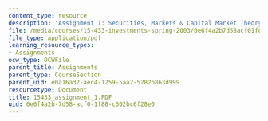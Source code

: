 ```yaml
---
content_type: resource
description: 'Assignment 1: Securities, Markets & Capital Market Theory'
file: /media/courses/15-433-investments-spring-2003/0e6f4a2b7d58acf01f88c602bc6f28e0_15433_assignment_1.PDF
file_type: application/pdf
learning_resource_types:
- Assignments
ocw_type: OCWFile
parent_title: Assignments
parent_type: CourseSection
parent_uid: e0a16a32-aec4-1259-5aa2-5282b863d999
resourcetype: Document
title: 15433_assignment_1.PDF
uid: 0e6f4a2b-7d58-acf0-1f88-c602bc6f28e0
---
```

